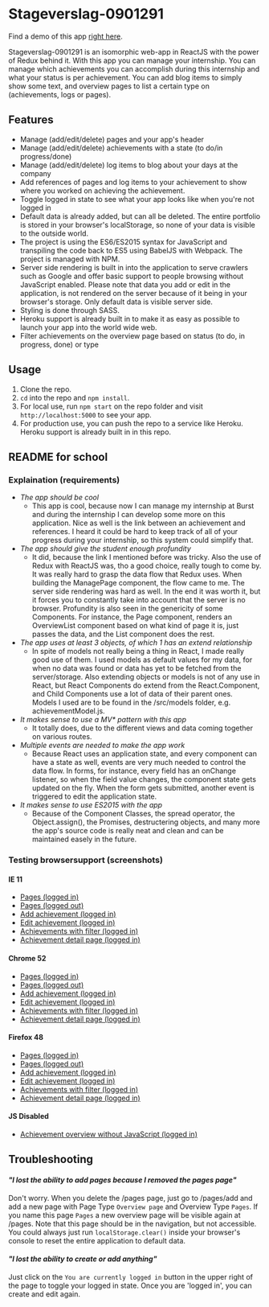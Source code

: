 # Stageverslag-0901291

Find a demo of this app <a href="https://stageverslag-0901291.herokuapp.com" target="_blank">right here</a>.

Stageverslag-0901291 is an isomorphic web-app in ReactJS with the power of Redux behind it. With this app you can manage your internship. You can manage which achievements you can accomplish during this internship and what your status is per achievement. You can add blog items to simply show some text, and overview pages to list a certain type on (achievements, logs or pages).

## Features
- Manage (add/edit/delete) pages and your app's header
- Manage (add/edit/delete) achievements with a state (to do/in progress/done)
- Manage (add/edit/delete) log items to blog about your days at the company
- Add references of pages and log items to your achievement to show where you worked on achieving the achievement.
- Toggle logged in state to see what your app looks like when you're not logged in
- Default data is already added, but can all be deleted. The entire portfolio is stored in your browser's localStorage, so none of your data is visible to the outside world.
- The project is using the ES6/ES2015 syntax for JavaScript and transpiling the code back to ES5 using BabelJS with Webpack. The project is managed with NPM.
- Server side rendering is built in into the application to serve crawlers such as Google and offer basic support to people browsing without JavaScript enabled. Please note that data you add or edit in the application, is not rendered on the server because of it being in your browser's storage. Only default data is visible server side.
- Styling is done through SASS.
- Heroku support is already built in to make it as easy as possible to launch your app into the world wide web.
- Filter achievements on the overview page based on status (to do, in progress, done) or type

## Usage
1. Clone the repo.
2. `cd` into the repo and `npm install`.
3. For local use, run `npm start` on the repo folder and visit `http://localhost:5000` to see your app.
4. For production use, you can push the repo to a service like Heroku. Heroku support is already built in in this repo.

## README for school
### Explaination (requirements)
- *The app should be cool*
  - This app is cool, because now I can manage my internship at Burst and during the internship I can develop some more on this application. Nice as well is the link between an achievement and references. I heard it could be hard to keep track of all of your progress during your internship, so this system could simplify that.
- *The app should give the student enough profundity*
  - It did, because the link I mentioned before was tricky. Also the use of Redux with ReactJS was, tho a good choice, really tough to come by. It was really hard to grasp the data flow that Redux uses. When building the ManagePage component, the flow came to me. The server side rendering was hard as well. In the end it was worth it, but it forces you to constantly take into account that the server is no browser. Profundity is also seen in the genericity of some Components. For instance, the Page component, renders an OverviewList component based on what kind of page it is, just passes the data, and the List component does the rest.
- *The app uses at least 3 objects, of which 1 has an extend relationship*
  - In spite of models not really being a thing in React, I made really good use of them. I used models as default values for my data, for when no data was found or data has yet to be fetched from the server/storage. Also extending objects or models is not of any use in React, but React Components do extend from the React.Component, and Child Components use a lot of data of their parent ones. <br>
  Models I used are to be found in the /src/models folder, e.g. achievementModel.js.
- *It makes sense to use a MV\* pattern with this app*
  - It totally does, due to the different views and data coming together on various routes.
- *Multiple events are needed to make the app work*
  - Because React uses an application state, and every component can have a state as well, events are very much needed to control the data flow. In forms, for instance, every field has an onChange listener, so when the field value changes, the component state gets updated on the fly. When the form gets submitted, another event is triggered to edit the application state.
- *It makes sense to use ES2015 with the app*
  - Because of the Component Classes, the spread operator, the Object.assign(), the Promises, destructering objects, and many more the app's source code is really neat and clean and can be maintained easely in the future.

### Testing browsersupport (screenshots)

#### IE 11
- <a href="https://drive.google.com/file/d/0B4ZATWdHNFp3Y0lQVlpQRVYxU00/view?usp=sharing">Pages (logged in)</a>
- <a href="https://drive.google.com/file/d/0B4ZATWdHNFp3S0ZmSzFfWndOVWs/view?usp=sharing">Pages (logged out)</a>
- <a href="https://drive.google.com/file/d/0B4ZATWdHNFp3V2R0RWtwaVkyaFE/view?usp=sharing">Add achievement (logged in)</a>
- <a href="https://drive.google.com/file/d/0B4ZATWdHNFp3TGlHX0ZQcC1hNzg/view?usp=sharing">Edit achievement (logged in)</a>
- <a href="https://drive.google.com/file/d/0B4ZATWdHNFp3aHlHUV9NeFl4eWc/view?usp=sharing">Achievements with filter (logged in)</a>
- <a href="https://drive.google.com/file/d/0B4ZATWdHNFp3OE1GRGZ5OEIyREE/view?usp=sharing">Achievement detail page (logged in)</a>

#### Chrome 52
- <a href="https://drive.google.com/file/d/0B4ZATWdHNFp3TGRsWDdKSUtrMjg/view?usp=sharing">Pages (logged in)</a>
- <a href="https://drive.google.com/file/d/0B4ZATWdHNFp3MHY5RlgwdmZlUGc/view?usp=sharing">Pages (logged out)</a>
- <a href="https://drive.google.com/file/d/0B4ZATWdHNFp3dWdlQ2lWckpCdE0/view?usp=sharing">Add achievement (logged in)</a>
- <a href="https://drive.google.com/file/d/0B4ZATWdHNFp3N3VyMERKLTJmU0k/view?usp=sharing">Edit achievement (logged in)</a>
- <a href="https://drive.google.com/file/d/0B4ZATWdHNFp3WVduNnNxcUx4ZHM/view?usp=sharing">Achievements with filter (logged in)</a>
- <a href="https://drive.google.com/file/d/0B4ZATWdHNFp3RGVDV25PQWRNYnM/view?usp=sharing">Achievement detail page (logged in)</a>

#### Firefox 48
- <a href="https://drive.google.com/file/d/0B4ZATWdHNFp3YjQ1a1NfbFFNWXc/view?usp=sharing">Pages (logged in)</a>
- <a href="https://drive.google.com/file/d/0B4ZATWdHNFp3aDFMNTVsLUx6eFE/view?usp=sharing">Pages (logged out)</a>
- <a href="https://drive.google.com/file/d/0B4ZATWdHNFp3bG05ZzZYdFlJRWs/view?usp=sharing">Add achievement (logged in)</a>
- <a href="https://drive.google.com/file/d/0B4ZATWdHNFp3NW0yZEpYY3JJUFE/view?usp=sharing">Edit achievement (logged in)</a>
- <a href="https://drive.google.com/file/d/0B4ZATWdHNFp3bm9jT3ZfU0hHQW8/view?usp=sharing">Achievements with filter (logged in)</a>
- <a href="https://drive.google.com/file/d/0B4ZATWdHNFp3bmRWTklzcjI0bzg/view?usp=sharing">Achievement detail page (logged in)</a>

#### JS Disabled
- <a href="https://drive.google.com/file/d/0B4ZATWdHNFp3Q3JNaUVDSU9xTFE/view?usp=sharing">Achievement overview without JavaScript (logged in)</a>

## Troubleshooting
#### *"I lost the ability to add pages because I removed the pages page"*
 Don't worry. When you delete the /pages page, just go to /pages/add and add a new page with Page Type `Overview page` and Overview Type `Pages`. If you name this page `Pages` a new overview page will be visible again at /pages. Note that this page should be in the navigation, but not accessible. You could always just run `localStorage.clear()` inside your browser's console to reset the entire application to default data.
#### *"I lost the ability to create or add anything"*
Just click on the `You are currently logged in` button in the upper right of the page to toggle your logged in state. Once you are 'logged in', you can create and edit again.


